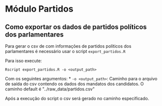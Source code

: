 # Módulo Partidos

## Como exportar os dados de partidos políticos dos parlamentares

Para gerar o csv de com informações de partidos políticos dos parlamentares é necessário usar o script `export_partidos.R`

Para isso execute:

```
Rscript export_partidos.R -o <output_path>
```
Com os seguintes argumentos:
     * `-o <output_path>`: Caminho para o arquivo de saída do csv contendo os dados dos mandatos dos candidatos. O caminho default é "../raw_data/partidos.csv"
     
Após a execução do script o csv será gerado no caminho especificado.